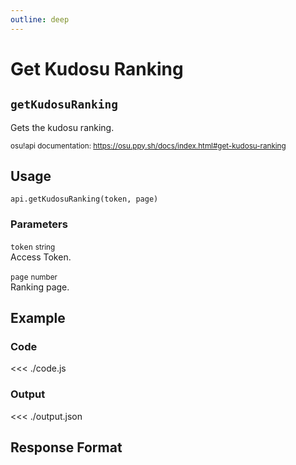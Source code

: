 ```yaml
---
outline: deep
---
```


# Get Kudosu Ranking <Badge type="info" text="GET"/>

## `getKudosuRanking`

Gets the kudosu ranking.

<small>osu!api documentation: https://osu.ppy.sh/docs/index.html#get-kudosu-ranking</small>

## Usage

`api.getKudosuRanking(token, page)`

### Parameters

`token` <small>string</small><br>
Access Token.

`page` <small>number</small> <Badge type="tip" text="optional" /><br>
Ranking page.

## Example

### Code
<<< ./code.js

### Output
<<< ./output.json

## Response Format

<!--@include: ./response.md-->